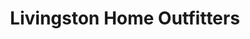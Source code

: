 ---
title: "Livingston Home Outfitters"
url: /livingston/livingston-home-outfitters/
shop: houseware
---